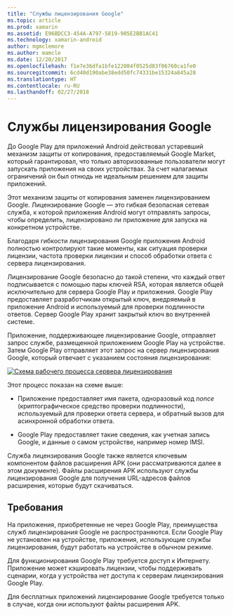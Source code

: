 ```yaml
---
title: "Службы лицензирования Google"
ms.topic: article
ms.prod: xamarin
ms.assetid: E96BDCC3-454A-A797-5819-905E2BB1AC41
ms.technology: xamarin-android
author: mgmclemore
ms.author: mamcle
ms.date: 12/20/2017
ms.openlocfilehash: f1e7e36dfa1bfe122084f0525d83f06760ca1fe0
ms.sourcegitcommit: 6cd40d190abe38edd50fc74331be15324a845a28
ms.translationtype: HT
ms.contentlocale: ru-RU
ms.lasthandoff: 02/27/2018
---
```

# <a name="google-licensing-services"></a>Службы лицензирования Google

До Google Play для приложений Android действовал устаревший механизм защиты от копирования, предоставляемый Google Market, который гарантировал, что только авторизованные пользователи могут запускать приложения на своих устройствах. За счет налагаемых ограничений он был отнюдь не идеальным решением для защиты приложений.

Этот механизм защиты от копирования заменен лицензированием Google.
Лицензирование Google — это гибкая безопасная сетевая служба, к которой приложения Android могут отправлять запросы, чтобы определить, лицензировано ли приложение для запуска на конкретном устройстве.

Благодаря гибкости лицензирования Google приложения Android полностью контролируют такие моменты, как ситуация проверки лицензии, частота проверки лицензии и способ обработки ответа с сервера лицензирования.

Лицензирование Google безопасно до такой степени, что каждый ответ подписывается с помощью пары ключей RSA, которая является общей исключительно для сервера Google Play и приложения. Google Play предоставляет разработчикам открытый ключ, внедряемый в приложение Android и используемый для проверки подлинности ответов. Сервер Google Play хранит закрытый ключ во внутренней системе.

Приложение, поддерживающее лицензирование Google, отправляет запрос службе, размещенной приложением Google Play на устройстве. Затем Google Play отправляет этот запрос на сервер лицензирования Google, который отвечает с указанием состояния лицензирования: 

[ ![Схема рабочего процесса сервера лицензирования](google-licensing-services-images/gp-licensing-service-overview.png)](google-licensing-services-images/gp-licensing-service-overview.png)

Этот процесс показан на схеме выше: 

-   Приложение предоставляет имя пакета, одноразовый код *nonce* (криптографическое средство проверки подлинности), используемый для проверки ответа сервера, и обратный вызов для асинхронной обработки ответа. 

-   Google Play предоставляет такие сведения, как учетная запись Google, и данные о самом устройстве, например номер IMSI. 

Служба лицензирования Google также является ключевым компонентом файлов расширения APK (они рассматриваются далее в этом документе). Файлы расширения APK используют службы лицензирования Google для получения URL-адресов файлов расширения, которые будут скачиваться.

<a name="Requirements" />

## <a name="requirements"></a>Требования

На приложения, приобретенные не через Google Play, преимущества служб лицензирования Google не распространяются. Если Google Play не установлен на устройстве, приложения, использующие службы лицензирования, будут работать на устройстве в обычном режиме.

Для функционирования Google Play требуется доступ к Интернету. Приложение может кэшировать лицензии, чтобы поддерживать сценарии, когда у устройства нет доступа к серверам лицензирования Google Play.

Для бесплатных приложений лицензирование Google требуется только в случае, когда они используют файлы расширения APK.

